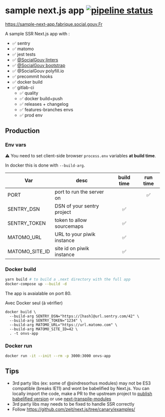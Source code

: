 # sample next.js app [![pipeline status](https://gitlab.factory.social.gouv.fr/SocialGouv/sample-next-app/badges/master/pipeline.svg)](https://gitlab.factory.social.gouv.fr/SocialGouv/sample-next-app/commits/master)

https://sample-next-app.fabrique.social.gouv.Fr

A sample SSR Next.js app with :

- ✅ sentry
- ✅ matomo
- ✅ jest tests
- ✅ [@SocialGouv linters](https://github.com/SocialGouv/linters/)
- ✅ [@SocialGouv bootstrap](https://github.com/SocialGouv/bootstrap)
- ✅ @SocialGouv polyfill.io
- ✅ precommit hooks
- ✅ docker build
- ✅ gitlab-ci
  - ✅ quality
  - ✅ docker build+push
  - ✅ releases + changelog
  - ✅ features-branches envs
  - ✅ prod env

## Production

### Env vars

⚠ You need to set client-side browser `process.env` variables **at build time**.

In docker this is done with `--build-arg`.

| Var            | desc                       | build time | run time |
| -------------- | -------------------------- | :--------: | :------: |
| PORT           | port to run the server on  |            |    ✅    |
| SENTRY_DSN     | DSN of your sentry project |     ✅     |
| SENTRY_TOKEN   | token to allow sourcemaps  |     ✅     |
| MATOMO_URL     | URL to your piwik instance |     ✅     |
| MATOMO_SITE_ID | site id on piwik instance  |     ✅     |

### Docker build

```sh
yarn build # to build a .next directory with the full app
docker-compose up --build -d
```

The app is avaialable on port 80.

Avec Docker seul (à vérifier)

```
docker build \
  --build-arg SENTRY_DSN="https://[hash]@url.sentry.com/42" \
  --build-arg SENTRY_TOKEN="1234" \
  --build-arg MATOMO_URL="https://url.matomo.com" \
  --build-arg MATOMO_SITE_ID=42 \
  . -t onvs-app
```

### Docker run

```sh
docker run -it --init --rm -p 3000:3000 onvs-app
```

## Tips

- 3rd party libs (ex: some of @sindresorhus modules) may not be ES3 compatible (breaks IE11) and wont be babelified by Next.js. You can locally import the code, make a PR to the upstream project to [publish babelified version](https://github.com/elijahmanor/cross-var/pull/7/files) or use [next-transpile-modules](https://github.com/martpie/next-transpile-modules)
- 3rd party libs may needs to be fixed to handle SSR correctly
- Follow https://github.com/zeit/next.js/tree/canary/examples/
